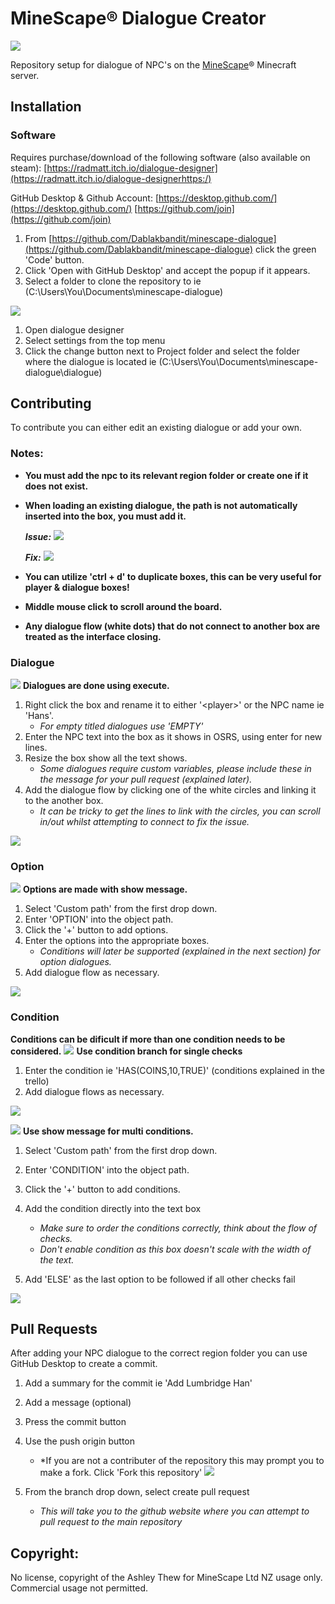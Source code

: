 # **MineScape® Dialogue Creator**

![](assets/20220131_201111_main.png)

Repository setup for dialogue of NPC's on the [MineScape](https://minescape.me)® Minecraft server.

## Installation

### Software

Requires purchase/download of the following software (also available on steam):
[https://radmatt.itch.io/dialogue-designer](https://radmatt.itch.io/dialogue-designerhttps:/)

GitHub Desktop & Github Account:
[https://desktop.github.com/](https://desktop.github.com/)
[https://github.com/join](https://github.com/join)

1. From [https://github.com/Dablakbandit/minescape-dialogue](https://github.com/Dablakbandit/minescape-dialogue) click the green 'Code' button.
2. Click 'Open with GitHub Desktop' and accept the popup if it appears.
3. Select a folder to clone the repository to ie (C:\Users\You\Documents\minescape-dialogue)

![](assets/20220131_202430_open.png)

1. Open dialogue designer
2. Select settings from the top menu
3. Click the change button next to Project folder and select the folder where the dialogue is located ie (C:\Users\You\Documents\minescape-dialogue\dialogue)

## Contributing

To contribute you can either edit an existing dialogue or add your own.

### Notes:

* **You must add the npc to its relevant region folder or create one if it does not exist.**
* **When loading an existing dialogue, the path is not automatically inserted into the box, you must add it.**

  ***Issue:*** ![](assets/20220131_203017_issue.png)

  ***Fix:***   ![](assets/20220131_203032_issue-fix.png)
* **You can utilize 'ctrl + d' to duplicate boxes, this can be very useful for player & dialogue boxes!**
* **Middle mouse click to scroll around the board.**
* **Any dialogue flow (white dots) that do not connect to another box are treated as the interface closing.**

### Dialogue

![](assets/20220131_203303_execute.png) **Dialogues are done using execute.**

1. Right click the box and rename it to either '\<player\>' or the NPC name ie 'Hans'.
   * *For empty titled dialogues use 'EMPTY'*
2. Enter the NPC text into the box as it shows in OSRS, using enter for new lines.
3. Resize the box show all the text shows.
   * *Some dialogues require custom variables, please include these in the message for your pull request (explained later).*
4. Add the dialogue flow by clicking one of the white circles and linking it to the another box.
   * *It can be tricky to get the lines to link with the circles, you can scroll in/out whilst attempting to connect to fix the issue.*

![](assets/20220131_204040_dialogue-example.png)

### Option

![](assets/20220131_204328_show-message.png) **Options are made with show message.**

1. Select 'Custom path' from the first drop down.
2. Enter 'OPTION' into the object path.
3. Click the '+' button to add options.
4. Enter the options into the appropriate boxes.
   * *Conditions will later be supported (explained in the next section) for option dialogues.*
5. Add dialogue flow as necessary.

![](assets/20220131_204938_option-example.png)

### Condition

**Conditions can be dificult if more than one condition needs to be considered.**
![](assets/20220131_205422_condition.png) **Use condition branch for single checks**

1. Enter the condition ie 'HAS(COINS,10,TRUE)' (conditions explained in the trello)
2. Add dialogue flows as necessary.

![](assets/20220131_205656_condition-example.png)

![](assets/20220131_204328_show-message.png) **Use show message for multi conditions.**

1. Select 'Custom path' from the first drop down.
2. Enter 'CONDITION' into the object path.
3. Click the '+' button to add conditions.
4. Add the condition directly into the text box

   * *Make sure to order the conditions correctly, think about the flow of checks.*
   * *Don't enable condition as this box doesn't scale with the width of the text.*
5. Add 'ELSE' as the last option to be followed if all other checks fail

![](assets/20220131_210703_condition-multi-example.png)

## Pull Requests

After adding your NPC dialogue to the correct region folder you can use GitHub Desktop to create a commit.

1. Add a summary for the commit ie 'Add Lumbridge Han'
2. Add a message (optional)
3. Press the commit button
4. Use the push origin button

   * *If you are not a contributer of the repository this may prompt you to make a fork. Click 'Fork this repository'
![](assets/20220131_212348_push.png)
5. From the branch drop down, select create pull request

   * *This will take you to the github website where you can attempt to pull request to the main repository*

## Copyright:

No license, copyright of the Ashley Thew for MineScape Ltd NZ usage only.
Commercial usage not permitted.
